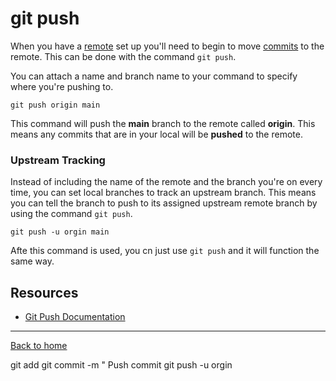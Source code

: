 # git push 

When you have a [remote](./REMOTE.md) set up you'll need to begin to move [commits](./COMMIT.md) to the remote.
This can be done with the command `git push`.

You can attach a name and branch name to your command to specify where you're pushing to.

```
git push origin main
```
This command will push the **main** branch to the remote called **origin**.
This means any commits that are in your local will be **pushed** to the remote.

### Upstream Tracking

Instead of including the name of the remote and the branch you're on every time, you can set local branches to track an upstream branch. 
This means you can tell the branch to push to its assigned upstream remote branch by using the command `git push`.
```
git push -u orgin main
```
Afte this command is used, you cn just use `git push` and it will function the same way. 

## Resources

- [Git Push Documentation](https://git-scm.com/docs/git-push)

---
[Back to home](../README.md)

git add
git commit -m " Push commit
git push -u orgin 